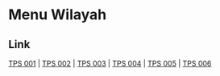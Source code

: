 # Menu Wilayah

## Link

[TPS 001](https://github.com/gigit-pemilu/pemilu-2024-14-riau/tree/main/pilpres/hitung-suara/sub/14-riau/sub/01-kampar/sub/14-rumbio-jaya/sub/2006-tambusai/sub/001-tps)
 | 
[TPS 002](https://github.com/gigit-pemilu/pemilu-2024-14-riau/tree/main/pilpres/hitung-suara/sub/14-riau/sub/01-kampar/sub/14-rumbio-jaya/sub/2006-tambusai/sub/002-tps)
 | 
[TPS 003](https://github.com/gigit-pemilu/pemilu-2024-14-riau/tree/main/pilpres/hitung-suara/sub/14-riau/sub/01-kampar/sub/14-rumbio-jaya/sub/2006-tambusai/sub/003-tps)
 | 
[TPS 004](https://github.com/gigit-pemilu/pemilu-2024-14-riau/tree/main/pilpres/hitung-suara/sub/14-riau/sub/01-kampar/sub/14-rumbio-jaya/sub/2006-tambusai/sub/004-tps)
 | 
[TPS 005](https://github.com/gigit-pemilu/pemilu-2024-14-riau/tree/main/pilpres/hitung-suara/sub/14-riau/sub/01-kampar/sub/14-rumbio-jaya/sub/2006-tambusai/sub/005-tps)
 | 
[TPS 006](https://github.com/gigit-pemilu/pemilu-2024-14-riau/tree/main/pilpres/hitung-suara/sub/14-riau/sub/01-kampar/sub/14-rumbio-jaya/sub/2006-tambusai/sub/006-tps)

